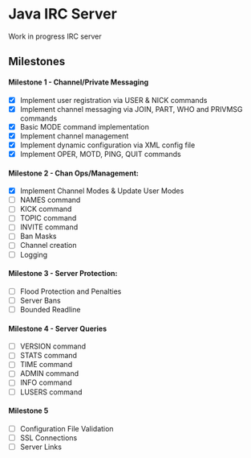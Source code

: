 # Java IRC Server
Work in progress IRC server


## Milestones

#### Milestone 1 - Channel/Private Messaging
- [x] Implement user registration via USER & NICK commands
- [x] Implement channel messaging via JOIN, PART, WHO and PRIVMSG commands
- [x] Basic MODE command implementation
- [x] Implement channel management
- [x] Implement dynamic configuration via XML config file
- [x] Implement OPER, MOTD, PING, QUIT commands

#### Milestone 2 - Chan Ops/Management:
- [x] Implement Channel Modes & Update User Modes
- [ ] NAMES command
- [ ] KICK command
- [ ] TOPIC command
- [ ] INVITE command
- [ ] Ban Masks
- [ ] Channel creation
- [ ] Logging

#### Milestone 3 - Server Protection:
- [ ] Flood Protection and Penalties
- [ ] Server Bans
- [ ] Bounded Readline

#### Milestone 4 - Server Queries
- [ ] VERSION command
- [ ] STATS command
- [ ] TIME command
- [ ] ADMIN command
- [ ] INFO command
- [ ] LUSERS command

#### Milestone 5
- [ ] Configuration File Validation
- [ ] SSL Connections
- [ ] Server Links
